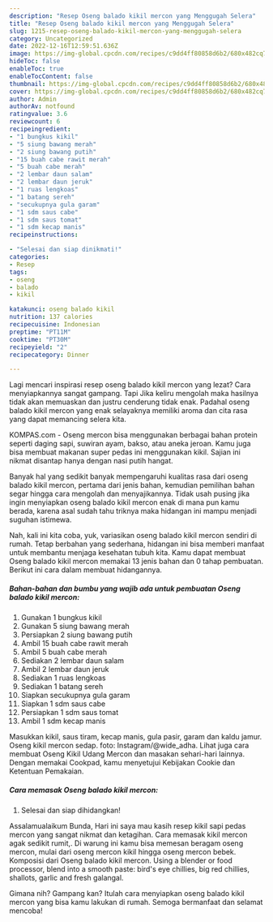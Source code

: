 ```yaml
---
description: "Resep Oseng balado kikil mercon yang Menggugah Selera"
title: "Resep Oseng balado kikil mercon yang Menggugah Selera"
slug: 1215-resep-oseng-balado-kikil-mercon-yang-menggugah-selera
category: Uncategorized
date: 2022-12-16T12:59:51.636Z
image: https://img-global.cpcdn.com/recipes/c9dd4ff80858d6b2/680x482cq70/oseng-balado-kikil-mercon-foto-resep-utama.jpg
hideToc: false
enableToc: true
enableTocContent: false
thumbnail: https://img-global.cpcdn.com/recipes/c9dd4ff80858d6b2/680x482cq70/oseng-balado-kikil-mercon-foto-resep-utama.jpg
cover: https://img-global.cpcdn.com/recipes/c9dd4ff80858d6b2/680x482cq70/oseng-balado-kikil-mercon-foto-resep-utama.jpg
author: Admin
authorAv: notfound
ratingvalue: 3.6
reviewcount: 6
recipeingredient:
- "1 bungkus kikil"
- "5 siung bawang merah"
- "2 siung bawang putih"
- "15 buah cabe rawit merah"
- "5 buah cabe merah"
- "2 lembar daun salam"
- "2 lembar daun jeruk"
- "1 ruas lengkoas"
- "1 batang sereh"
- "secukupnya gula garam"
- "1 sdm saus cabe"
- "1 sdm saus tomat"
- "1 sdm kecap manis"
recipeinstructions:

- "Selesai dan siap dinikmati!"
categories:
- Resep
tags:
- oseng
- balado
- kikil

katakunci: oseng balado kikil 
nutrition: 137 calories
recipecuisine: Indonesian
preptime: "PT11M"
cooktime: "PT30M"
recipeyield: "2"
recipecategory: Dinner

---
```



Lagi mencari inspirasi resep oseng balado kikil mercon yang lezat? Cara menyiapkannya sangat gampang. Tapi Jika keliru mengolah maka hasilnya tidak akan memuaskan dan justru cenderung tidak enak. Padahal oseng balado kikil mercon yang enak selayaknya memiliki aroma dan cita rasa yang dapat memancing selera kita.


KOMPAS.com - Oseng mercon bisa menggunakan berbagai bahan protein seperti daging sapi, suwiran ayam, bakso, atau aneka jeroan. Kamu juga bisa membuat makanan super pedas ini menggunakan kikil. Sajian ini nikmat disantap hanya dengan nasi putih hangat.

Banyak hal yang sedikit banyak mempengaruhi kualitas rasa dari oseng balado kikil mercon, pertama dari jenis bahan, kemudian pemilihan bahan segar hingga cara mengolah dan menyajikannya. Tidak usah pusing jika ingin menyiapkan oseng balado kikil mercon enak di mana pun kamu berada, karena asal sudah tahu triknya maka hidangan ini mampu menjadi suguhan istimewa.


Nah, kali ini kita coba, yuk, variasikan oseng balado kikil mercon sendiri di rumah. Tetap berbahan yang sederhana, hidangan ini bisa memberi manfaat untuk membantu menjaga kesehatan tubuh kita. Kamu dapat membuat Oseng balado kikil mercon memakai 13 jenis bahan dan 0 tahap pembuatan. Berikut ini cara dalam membuat hidangannya.

<!--inarticleads1-->

##### Bahan-bahan dan bumbu yang wajib ada untuk pembuatan Oseng balado kikil mercon:

1. Gunakan 1 bungkus kikil
1. Gunakan 5 siung bawang merah
1. Persiapkan 2 siung bawang putih
1. Ambil 15 buah cabe rawit merah
1. Ambil 5 buah cabe merah
1. Sediakan 2 lembar daun salam
1. Ambil 2 lembar daun jeruk
1. Sediakan 1 ruas lengkoas
1. Sediakan 1 batang sereh
1. Siapkan secukupnya gula garam
1. Siapkan 1 sdm saus cabe
1. Persiapkan 1 sdm saus tomat
1. Ambil 1 sdm kecap manis


Masukkan kikil, saus tiram, kecap manis, gula pasir, garam dan kaldu jamur. Oseng kikil mercon sedap. foto: Instagram/@wide_adha. Lihat juga cara membuat Oseng Kikil Udang Mercon dan masakan sehari-hari lainnya. Dengan memakai Cookpad, kamu menyetujui Kebijakan Cookie dan Ketentuan Pemakaian. 

<!--inarticleads2-->

##### Cara memasak Oseng balado kikil mercon:


1. Selesai dan siap dihidangkan!

Assalamualaikum Bunda, Hari ini saya mau kasih resep kikil sapi pedas mercon yang sangat nikmat dan ketagihan. Cara memasak kikil mercon agak sedikit rumit,. Di warung ini kamu bisa memesan beragam oseng mercon, mulai dari oseng mercon kikil hingga oseng mercon bebek. Komposisi dari Oseng balado kikil mercon. Using a blender or food processor, blend into a smooth paste: bird&#39;s eye chillies, big red chillies, shallots, garlic and fresh galangal. 

Gimana nih? Gampang kan? Itulah cara menyiapkan oseng balado kikil mercon yang bisa kamu lakukan di rumah. Semoga bermanfaat dan selamat mencoba!
